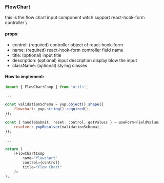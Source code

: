 ### FlowChart

this is the flow chart input component witch support react-hook-form controller \

#### props:

-   control: (required) controller object of react-hook-form
-   name: (required) react-hook-form controller field name
-   title: (optional) input title
-   description: (optional) input description display blow the input
-   className: (optional) styling classes

#### How to implement:

```javascript
import { FlowChartComp } from 'utils';

...

const validationSchema = yup.object().shape({
    flowchart: yup.string().required(),
});

const { handleSubmit, reset, control, getValues } = useForm<FieldValues>({
    resolver: yupResolver(validationSchema),
});

...

return (
    <FlowChartComp
        name="flowchart"
        control={control}
        title="Flow Chart"
    />
);
```
